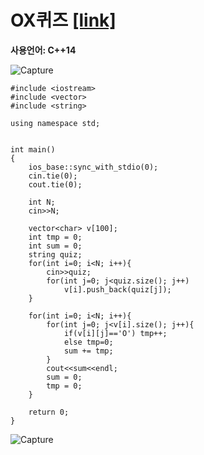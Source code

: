 # OX퀴즈 [[link]](https://www.acmicpc.net/problem/8958)
**사용언어: C++14**

![Capture](https://user-images.githubusercontent.com/38516906/65886948-3e6f5400-e36b-11e9-9137-5a6f0e41b265.PNG)

```
#include <iostream>
#include <vector>
#include <string>

using namespace std;


int main()
{
    ios_base::sync_with_stdio(0);
    cin.tie(0);
    cout.tie(0);
    
    int N;
    cin>>N;
    
    vector<char> v[100];
    int tmp = 0;
    int sum = 0;
    string quiz;
    for(int i=0; i<N; i++){
        cin>>quiz;
        for(int j=0; j<quiz.size(); j++)
            v[i].push_back(quiz[j]);
    }
    
    for(int i=0; i<N; i++){
        for(int j=0; j<v[i].size(); j++){
            if(v[i][j]=='O') tmp++;
            else tmp=0;
            sum += tmp;
        }
        cout<<sum<<endl;
        sum = 0;
        tmp = 0;
    }

    return 0;
}

```
![Capture](https://user-images.githubusercontent.com/38516906/65886783-f2241400-e36a-11e9-82f3-fbb48d5561c8.PNG)
